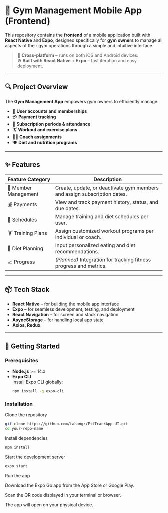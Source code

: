 # 💪 Gym Management Mobile App (Frontend)

This repository contains the **frontend** of a mobile application built with **React Native** and **Expo**, designed specifically for **gym owners** to manage all aspects of their gym operations through a simple and intuitive interface.

> 📱 **Cross-platform** – runs on both iOS and Android devices.  
> ⚙️ **Built with React Native + Expo** – fast iteration and easy deployment.

---

## 🔍 Project Overview

The **Gym Management App** empowers gym owners to efficiently manage:

- 👤 **User accounts and memberships**
- 💳 **Payment tracking**
- 📅 **Subscription periods & attendance**
- 🏋️ **Workout and exercise plans**
- 🧑‍🏫 **Coach assignments**
- 🍽️ **Diet and nutrition programs**

---

## ✨ Features

| Feature Category     | Description                                                              |
|----------------------|--------------------------------------------------------------------------|
| 👥 Member Management  | Create, update, or deactivate gym members and assign subscription dates. |
| 💰 Payments           | View and track payment history, status, and due dates.                   |
| 📆 Schedules          | Manage training and diet schedules per user.                             |
| 🏋️ Training Plans     | Assign customized workout programs per individual or coach.              |
| 🍎 Diet Planning      | Input personalized eating and diet recommendations.                      |
| 📈 Progress           | *(Planned)* Integration for tracking fitness progress and metrics.       |

---

## 📦 Tech Stack

- **React Native** – for building the mobile app interface  
- **Expo** – for seamless development, testing, and deployment  
- **React Navigation** – for screen and stack navigation  
- **AsyncStorage** – for handling local app state  
- **Axios, Redux**

---

## 🚀 Getting Started

### Prerequisites

- **Node.js** >= 14.x
- **Expo CLI**  
  Install Expo CLI globally:
  ```bash
  npm install -g expo-cli
  ```
### Installation
Clone the repository

````bash
git clone https://github.com/tahangz/FitTrackApp-UI.git
cd your-repo-name
````
Install dependencies

````bash
npm install
````
Start the development server

````bash
expo start
````
Run the app

Download the Expo Go app from the App Store or Google Play.

Scan the QR code displayed in your terminal or browser.

The app will open on your physical device.




  
